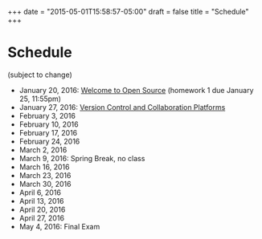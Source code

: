 +++
date = "2015-05-01T15:58:57-05:00"
draft = false
title = "Schedule"
+++

# Schedule

(subject to change)

* January 20, 2016: [Welcome to Open Source](/lectures/welcome/) (homework 1 due January 25, 11:55pm)
* January 27, 2016: [Version Control and Collaboration Platforms](/lectures/version_control/)
* February 3, 2016
* February 10, 2016
* February 17, 2016
* February 24, 2016
* March 2, 2016
* March 9, 2016: Spring Break, no class
* March 16, 2016
* March 23, 2016
* March 30, 2016
* April 6, 2016
* April 13, 2016
* April 20, 2016
* April 27, 2016
* May 4, 2016: Final Exam

